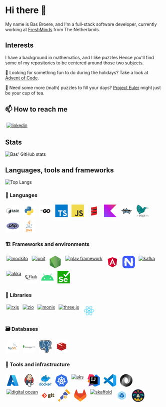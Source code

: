 # Hi there 👋

My name is Bas Broere, and I'm a full-stack software developer, currently working
at [FreshMinds](https://www.fresh-minds.nl/) from The Netherlands.

## Interests
I have a background in mathematics, and I like puzzles
Hence you'll find some of my repositories to be centered around those two subjects.

🎄 Looking for something fun to do during the holidays? Take a look at [Advent of Code](https://adventofcode.com/).

🧩 Need some more (math) puzzles to fill your days? [Project Euler](https://projecteuler.net/) might just be your cup of tea.

## 📫 How to reach me

<p>
<a href="https://www.linkedin.com/in/bas-broere/" target=_blank><img alt="linkedin" src="https://content.linkedin.com/content/dam/me/business/en-us/amp/brand-site/v2/bg/LI-Bug.svg.original.svg" height="40" style="vertical-align:top; margin:4px"></a>
</p>

## Stats

![Bas' GitHub stats](https://github-readme-stats.vercel.app/api?username=yomantica&show_icons=true&theme=shades-of-purple)

## Languages, tools and frameworks

![Top Langs](https://github-readme-stats.vercel.app/api/top-langs/?username=yomantica&theme=shades-of-purple)

### 💬 Languages
<p>
<a href="https://github.com/topics/bash" target=_blank><img alt="bash" src="https://raw.githubusercontent.com/github/explore/80688e429a7d4ef2fca1e82350fe8e3517d3494d/topics/bash/bash.png" height="40" style="vertical-align:top; margin:4px"></a>
<a href="https://github.com/topics/python" target=_blank><img alt="python" src="https://raw.githubusercontent.com/github/explore/80688e429a7d4ef2fca1e82350fe8e3517d3494d/topics/python/python.png" height="40" style="vertical-align:top; margin:4px"></a>
<a href="https://github.com/topics/go" target=_blank><img alt="go" src="https://raw.githubusercontent.com/github/explore/80688e429a7d4ef2fca1e82350fe8e3517d3494d/topics/go/go.png" height="40" style="vertical-align:top; margin:4px"></a>
<a href="https://github.com/topics/typescript" target=_blank><img alt="typescript" src="https://raw.githubusercontent.com/github/explore/80688e429a7d4ef2fca1e82350fe8e3517d3494d/topics/typescript/typescript.png" height="40" style="vertical-align:top; margin:4px"></a>
<a href="https://github.com/topics/javascript" target=_blank><img alt="javascript" src="https://raw.githubusercontent.com/github/explore/80688e429a7d4ef2fca1e82350fe8e3517d3494d/topics/javascript/javascript.png" height="40" style="vertical-align:top; margin:4px"></a>
<a href="https://github.com/topics/scala" target=_blank><img alt="scala" src="https://raw.githubusercontent.com/github/explore/80688e429a7d4ef2fca1e82350fe8e3517d3494d/topics/scala/scala.png" height="40" style="vertical-align:top; margin:4px"></a>
<a href="https://github.com/topics/kotlin" target=_blank><img alt="kotlin" src="https://raw.githubusercontent.com/github/explore/80688e429a7d4ef2fca1e82350fe8e3517d3494d/topics/kotlin/kotlin.png" height="40" style="vertical-align:top; margin:4px"></a>
<a href="https://github.com/topics/groovy" target=_blank><img alt="groovy" src="https://raw.githubusercontent.com/github/explore/b15b6cf1726418913aafbf337a749dded180279d/topics/groovy/groovy.png" height="40" style="vertical-align:top; margin:4px"></a>
<a href="https://github.com/topics/latex" target=_blank><img alt="latex" src="https://raw.githubusercontent.com/github/explore/80688e429a7d4ef2fca1e82350fe8e3517d3494d/topics/latex/latex.png" height="40" style="vertical-align:top; margin:4px"></a>
<a href="https://github.com/topics/php" target=_blank><img alt="php" src="https://raw.githubusercontent.com/github/explore/80688e429a7d4ef2fca1e82350fe8e3517d3494d/topics/php/php.png" height="40" style="vertical-align:top; margin:4px"></a>
<a href="https://github.com/topics/java" target=_blank><img alt="java" src="https://raw.githubusercontent.com/github/explore/80688e429a7d4ef2fca1e82350fe8e3517d3494d/topics/java/java.png" height="40" style="vertical-align:top; margin:4px"></a>
</p>

### 🏗️ Frameworks and environments
<p>
<a href="https://github.com/topics/mockito" target=_blank><img alt="mockito" src="https://avatars.githubusercontent.com/u/2054056?s=200&v=4" height="40" style="vertical-align:top; margin:4px"></a>
<a href="https://github.com/topics/junit" target=_blank><img alt="junit" src="https://avatars.githubusercontent.com/u/874086?s=200&v=4" height="40" style="vertical-align:top; margin:4px"></a>
<a href="https://github.com/topics/nodejs" target=_blank><img alt="nodejs" src="https://raw.githubusercontent.com/github/explore/80688e429a7d4ef2fca1e82350fe8e3517d3494d/topics/nodejs/nodejs.png" height="40" style="vertical-align:top; margin:4px"></a>
<a href="https://github.com/playframework/playframework" target=_blank><img alt="play framework" src="https://avatars.githubusercontent.com/u/319107?s=200&v=4" height="40" style="vertical-align:top; margin:4px"></a>
<a href="https://github.com/topics/angular" target=_blank><img alt="angular" src="https://raw.githubusercontent.com/github/explore/80688e429a7d4ef2fca1e82350fe8e3517d3494d/topics/angular/angular.png" height="40" style="vertical-align:top; margin:4px"></a>
<a href="https://github.com/topics/nativescript" target=_blank><img alt="nativescript" src="https://raw.githubusercontent.com/github/explore/80688e429a7d4ef2fca1e82350fe8e3517d3494d/topics/nativescript/nativescript.png" height="40" style="vertical-align:top; margin:4px"></a>
<a href="https://github.com/apache/kafka" target=_blank><img alt="kafka" src="https://upload.wikimedia.org/wikipedia/commons/thumb/0/05/Apache_kafka.svg/308px-Apache_kafka.svg.png" height="40" style="vertical-align:top; margin:4px"></a>
<a href="https://github.com/akka" target=_blank><img alt="akka" src="https://avatars.githubusercontent.com/u/1496237?s=200&v=4" height="40" style="vertical-align:top; margin:4px"></a>
<a href="https://github.com/topics/flask" target=_blank><img alt="flask" src="https://raw.githubusercontent.com/github/explore/80688e429a7d4ef2fca1e82350fe8e3517d3494d/topics/flask/flask.png" height="40" style="vertical-align:top; margin:4px"></a>
<a href="https://github.com/topics/android" target=_blank><img alt="android" src="https://raw.githubusercontent.com/github/explore/80688e429a7d4ef2fca1e82350fe8e3517d3494d/topics/android/android.png" height="40" style="vertical-align:top; margin:4px"></a>
<a href="https://github.com/topics/selenium" target=_blank><img alt="selenium" src="https://raw.githubusercontent.com/github/explore/6c7084bb772f6fabaae377f5ae4a607594234ee6/topics/selenium/selenium.png" height="40" style="vertical-align:top; margin:4px"></a>
</p>

### 📖 Libraries
<p>
<a href="https://github.com/ReactiveX/rxjs" target=_blank><img alt="rxjs" src="https://avatars.githubusercontent.com/u/6407041?s=200&v=4" height="40" style="vertical-align:top; margin:4px"></a>
<a href="https://github.com/zio/zio" target=_blank><img alt="zio" src="https://avatars.githubusercontent.com/u/49655448?s=200&v=4" height="40" style="vertical-align:top; margin:4px"></a>
<a href="https://github.com/monix/monix" target=_blank><img alt="monix" src="https://avatars.githubusercontent.com/u/16490874?s=200&v=4" height="40" style="vertical-align:top; margin:4px"></a>
<a href="https://github.com/mrdoob/three.js" target=_blank><img alt="three.js" src="https://upload.wikimedia.org/wikipedia/commons/thumb/3/3f/Three.js_Icon.svg/1024px-Three.js_Icon.svg.png" height="40" style="vertical-align:top; margin:4px"></a>
<a href="https://github.com/topics/react" target=_blank><img alt="react" src="https://raw.githubusercontent.com/github/explore/80688e429a7d4ef2fca1e82350fe8e3517d3494d/topics/react/react.png" height="40" style="vertical-align:top; margin:4px"></a>
</p>

### 🗃️ Databases
<p>
<a href="https://github.com/topics/mysql" target=_blank><img alt="mysql" src="https://raw.githubusercontent.com/github/explore/80688e429a7d4ef2fca1e82350fe8e3517d3494d/topics/mysql/mysql.png" height="40" style="vertical-align:top; margin:4px"></a>
<a href="https://github.com/topics/mongodb" target=_blank><img alt="mongodb" src="https://raw.githubusercontent.com/github/explore/80688e429a7d4ef2fca1e82350fe8e3517d3494d/topics/mongodb/mongodb.png" height="40" style="vertical-align:top; margin:4px"></a>
<a href="https://github.com/topics/postgres" target=_blank><img alt="postgres" src="https://raw.githubusercontent.com/github/explore/80688e429a7d4ef2fca1e82350fe8e3517d3494d/topics/postgresql/postgresql.png" height="40" style="vertical-align:top; margin:4px"></a>
<a href="https://github.com/topics/redis" target=_blank><img alt="redis" src="https://raw.githubusercontent.com/github/explore/80688e429a7d4ef2fca1e82350fe8e3517d3494d/topics/redis/redis.png" height="40" style="vertical-align:top; margin:4px"></a>
</p>

### 🧰 Tools and infrastructure
<p>
<a href="https://github.com/topics/azure" target=_blank><img alt="azure" src="https://raw.githubusercontent.com/github/explore/80688e429a7d4ef2fca1e82350fe8e3517d3494d/topics/azure/azure.png" height="40" style="vertical-align:top; margin:4px"></a>
<a href="https://github.com/topics/jenkins" target=_blank><img alt="jenkins" src="https://raw.githubusercontent.com/github/explore/4546263bd5739353083c33dada43f8f31e7d1fd6/topics/jenkins/jenkins.png" height="40" style="vertical-align:top; margin:4px"></a>
<a href="https://github.com/topics/docker" target=_blank><img alt="docker" src="https://raw.githubusercontent.com/github/explore/80688e429a7d4ef2fca1e82350fe8e3517d3494d/topics/docker/docker.png" height="40" style="vertical-align:top; margin:4px"></a>
<a href="https://github.com/topics/kubernetes" target=_blank><img alt="kubernetes" src="https://raw.githubusercontent.com/github/explore/80688e429a7d4ef2fca1e82350fe8e3517d3494d/topics/kubernetes/kubernetes.png" height="40" style="vertical-align:top; margin:4px"></a>
<a href="https://github.com/topics/aks" target=_blank><img alt="aks" src="https://user-images.githubusercontent.com/62383372/171868107-f31270ea-c2c0-4a97-abcb-561b75cee968.png" height="40" style="vertical-align:top; margin:4px"></a> 
<a href="https://github.com/topics/intellij" target=_blank><img alt="intellij" src="https://raw.githubusercontent.com/github/explore/caa262eeb858e81282d6f651d6eef1f8730b54ba/topics/intellij-idea/intellij-idea.png" height="40" style="vertical-align:top; margin:4px"></a>
<a href="https://github.com/topics/vscode" target=_blank><img alt="vscode" src="https://raw.githubusercontent.com/github/explore/bbd48b997e8d0bef63f676eca4da5e1f76487b56/topics/visual-studio-code/visual-studio-code.png" height="40" style="vertical-align:top; margin:4px"></a>
<a href="https://github.com/topics/json" target=_blank><img alt="json" src="https://raw.githubusercontent.com/github/explore/80688e429a7d4ef2fca1e82350fe8e3517d3494d/topics/json/json.png" height="40" style="vertical-align:top; margin:4px"></a>
<a href="https://www.digitalocean.com/" target=_blank><img alt="digital ocean" src="https://upload.wikimedia.org/wikipedia/commons/thumb/f/ff/DigitalOcean_logo.svg/1024px-DigitalOcean_logo.svg.png" height="40" style="vertical-align:top; margin:4px"></a>
<a href="https://github.com/topics/git" target=_blank><img alt="git" src="https://raw.githubusercontent.com/github/explore/80688e429a7d4ef2fca1e82350fe8e3517d3494d/topics/git/git.png" height="40" style="vertical-align:top; margin:4px"></a>
<a href="https://github.com/topics/opentelemetry" target=_blank><img alt="opentelemetry" src="https://raw.githubusercontent.com/github/explore/299010f22c9b4cdbaba624be73d5b0de8e23151c/topics/opentelemetry/opentelemetry.png" height="40" style="vertical-align:top; margin:4px"></a>
<a href="https://github.com/topics/gitlab" target=_blank><img alt="gitlab" src="https://raw.githubusercontent.com/github/explore/3f5c1e7d83bce81b0872ac88d46532515bdc88ef/topics/gitlab/gitlab.png" height="40" style="vertical-align:top; margin:4px"></a>
<a href="https://skaffold.dev/" target=_blank><img alt="skaffold" src="https://skaffold.dev/images/skaffold-logo-white.png" height="40" style="vertical-align:top; margin:4px"></a>
<a href="https://github.com/topics/webpack" target=_blank><img alt="webpack" src="https://raw.githubusercontent.com/github/explore/80688e429a7d4ef2fca1e82350fe8e3517d3494d/topics/webpack/webpack.png" height="40" style="vertical-align:top; margin:4px"></a>
<a href="https://github.com/dagger/dagger" target=_blank><img alt="dagger" src="https://github.com/dagger/dagger/blob/main/docs/static/img/favicon.png?raw=true" height="40" style="vertical-align:top; margin:4px"></a>
</p>
